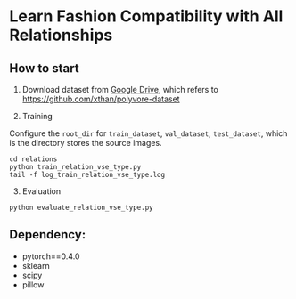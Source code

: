 # Learn Fashion Compatibility with All Relationships




## How to start

1. Download dataset from [Google Drive](https://drive.google.com/drive/folders/0B4Eo9mft9jwoVDNEWlhEbUNUSE0), which refers to <https://github.com/xthan/polyvore-dataset>

2. Training

Configure the ``root_dir`` for ``train_dataset``, ``val_dataset``, ``test_dataset``, which is the directory stores the source images.

```
cd relations
python train_relation_vse_type.py
tail -f log_train_relation_vse_type.log 
```

3. Evaluation
```
python evaluate_relation_vse_type.py
```

## Dependency:

* pytorch==0.4.0
* sklearn
* scipy
* pillow
